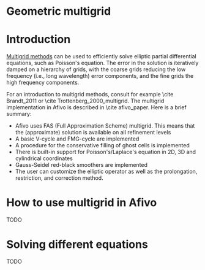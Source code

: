 # Geometric multigrid

# Introduction

[Multigrid methods](https://en.wikipedia.org/wiki/Multigrid_method) can be used to efficiently solve elliptic partial differential
equations, such as Poisson's equation. The error in the solution is iteratively
damped on a hierarchy of grids, with the coarse grids reducing the low frequency
(i.e., long wavelength) error components, and the fine grids the high frequency
components.

For an introduction to multigrid methods, consult for example \cite Brandt_2011
or \cite Trottenberg_2000_multigrid. The multigrid implementation in Afivo is
described in \cite afivo_paper. Here is a brief summary:

* Afivo uses FAS (Full Approximation Scheme) multigrid. This means that the (approximate) solution is available on all refinement levels
* A basic V-cycle and FMG-cycle are implemented
* A procedure for the conservative filling of ghost cells is implemented
* There is built-in support for Poisson's/Laplace's equation in 2D, 3D and cylindrical coordinates
* Gauss-Seidel red-black smoothers are implemented
* The user can customize the elliptic operator as well as the prolongation,
  restriction, and correction method.

# How to use multigrid in Afivo

TODO

# Solving different equations

TODO
